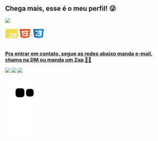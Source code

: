## Chega mais, esse é o meu perfil! 😜

<div>
  <a href="https://github.com/BrunoAndradeDinis">
<!--   <img height="180em" src="https://github-readme-stats.vercel.app/api?username=BrunoAndradeDinis&show_icons=true&theme=tokyonight&include_all_commits=true&count_private=true"/> -->
  <img height="180em" src="https://github-readme-stats.vercel.app/api/top-langs/?username=BrunoAndradeDinis&layout=compact&langs_count=6&theme=tokyonight"/>
</div>
<div style="display: inline_block"><br>
  <img align="center" alt="Js" height="30" width="40" src="https://raw.githubusercontent.com/devicons/devicon/master/icons/javascript/javascript-plain.svg">
  <img align="center" alt="HTML" height="30" width="40" src="https://raw.githubusercontent.com/devicons/devicon/master/icons/html5/html5-original.svg">
  <img align="center" alt="CSS" height="30" width="40" src="https://raw.githubusercontent.com/devicons/devicon/master/icons/css3/css3-original.svg">
</div>
 
 <br>
 
  ### Pra entrar em contato, segue as redes abaixo manda e-mail, chama na DM ou manda um Zap 🐱‍🏍
 
<div> 
  <a href = "mailto:bruno.a.dinis96@gmail.com"><img src="https://img.shields.io/badge/-Gmail-%23333?style=for-the-badge&logo=gmail&logoColor=red" target="_blank"></a>
  <a href="https://www.linkedin.com/in/bruno-de-andrade-dinis-8534a1182" target="_blank"><img src="https://img.shields.io/badge/-LinkedIn-%230077B5?style=for-the-badge&logo=linkedin&logoColor=white" target="_blank"></a> 
  <a href="https://api.whatsapp.com/send/?phone=5516991098254&text&app_absent=0" target="_blank"><img src="https://img.shields.io/badge/-WhatsApp-%1f7a1f?style=for-the-badge&logo=whatsapp&logoColor=white" target="_blank"></a> 
 
  ![Snake animation](https://github.com/BrunoAndradeDinis/BrunoAndradeDinis/blob/output/github-contribution-grid-snake.svg)


</div>
